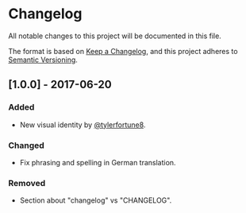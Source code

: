 # Changelog

All notable changes to this project will be documented in this file.

The format is based on [Keep a Changelog](https://keepachangelog.com/en/1.0.0/),
and this project adheres to [Semantic Versioning](https://semver.org/spec/v2.0.0.html).

## [1.0.0] - 2017-06-20

### Added

- New visual identity by [@tylerfortune8](https://github.com/tylerfortune8).

### Changed

- Fix phrasing and spelling in German translation.

### Removed

- Section about "changelog" vs "CHANGELOG".
